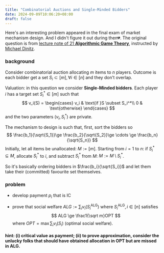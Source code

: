 ```yaml
---
title: "Combinatorial Auctions and Single-Minded Bidders"
date: 2024-09-09T10:06:20+08:00
draft: false
---
```


Here's an interesting problem appeared in the final exam of market mechanism design. And I didn't figure it out during then💔. The original question is from [lecture note of 21 **Algorithmic Game Theory**](https://www.cs.jhu.edu/~mdinitz/classes/AGT/Spring2022/Lectures/Lecture21/lecture21.pdf), instructed by [Michael Dinitz](https://www.cs.jhu.edu/~mdinitz/).

### background

Consider combinatorial auction allocating $m$ items to $n$ players. Outcome is each bidder get a set $S_i\subset [m], \forall i \in [n]$ and they don't overlap.

Valuation: in this question we consider **Single-Minded bidders**. Each player $i$ has a target set $S_i^*\in [m]$ such that
$$
v_i(S) = \begin{cases}
v_i & \text{if }S \subset S_i^*\\
0 & \text{otherwise}
\end{cases}
$$
and the two parameters $(v_i, S_i^*)$ are private.

The mechanism to design is such that, first, sort the bidders so
$$
\frac{b_1}{\sqrt{S_1}}\ge \frac{b_2}{\sqrt{S_2}}\ge \cdots \ge \frac{b_n}{\sqrt{S_n}}
$$
Initially, let all items be unallocated: $M := [m]$. Starting from $i = 1$ to $n$: if $S_i^*\subseteq M$, allocate $S_i^*$ to $i$, and subtract $S_i^*$ from $M$: $M := M\setminus S_i^*$.

So it's basically ordering bidders in $\frac{b_i}{\sqrt{S_i}}$ and let them take their (committed) favourite set themselves.

### problem

- develop payment $p_i$ that is IC

- prove that social welfare $ALG := \sum_i v_i(S^\text{ALG}_i)$ where $S_i^\text{ALG}, i\in [n]$ satisfies
    $$
    ALG \ge \frac1{\sqrt m}OPT
    $$
    where $OPT = \max \sum_i v_i(S_i)$ (optimal social welfare).

#### hint: (i) critical value as payment; (ii) to prove approximation, consider the unlucky folks that should have obtained allocation in OPT but are missed in ALG.
